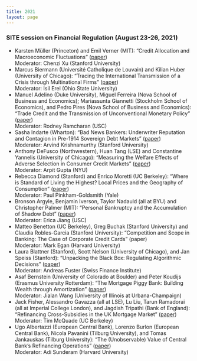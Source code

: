 ```yaml
---
title: 2021
layout: page
---
```


### SITE session on Financial Regulation (August 23-26, 2021)

*	Karsten Müller (Princeton) and Emil Verner (MIT): “Credit Allocation and Macroeconomic Fluctuations” ([paper](https://drive.google.com/file/d/1T0gFpFEuvmAJx-hB77LT17k-dRaNXndd/view?usp=sharing))   
Moderator: Chenzi Xu (Stanford University)
*	Marcus Biermann (Université Catholique de Louvain) and Kilian Huber (University of Chicago): “Tracing the International Transmission of a Crisis through Multinational Firms” ([paper](https://drive.google.com/file/d/1Pj5KG0Jbotv-I3g_w1oCtB7hLcFYC6MQ/view?usp=sharing))  
Moderator: Isil Erel (Ohio State University)
*	Manuel Adelino (Duke University), Miguel Ferreira (Nova School of Business and Economics); Mariassunta Giannetti (Stockholm School of Economics), and Pedro Pires (Nova School of Business and Economics): “Trade Credit and the Transmission of Unconventional Monetary Policy” ([paper](https://drive.google.com/file/d/1nNaxuLMfVWizYtv-acYxl59dMIrUxbbe/view?usp=sharing))    
Moderator: Rodney Ramcharan (USC)
*	Sasha Indarte (Wharton): “Bad News Bankers: Underwriter Reputation and Contagion in Pre-1914 Sovereign Debt Markets” ([paper](https://drive.google.com/file/d/1wNnSbvSyKkUOzTHe9HGlH1FFT4ygvK0r/view?usp=sharing))    
Moderator: Arvind Krishnamurthy (Stanford University)
*	Anthony DeFusco (Northwestern), Huan Tang (LSE) and Constantine Yannelis (University of Chicago): “Measuring the Welfare Effects of Adverse Selection in Consumer Credit Markets” ([paper](https://drive.google.com/file/d/15kT9opIOzFv9qpuybwtLeHLSinTVRudp/view?usp=sharing))    
Moderator: Arpit Gupta (NYU)
*	Rebecca Diamond (Stanford) and Enrico Moretti (UC Berkeley): “Where is Standard of Living the Highest? Local Prices and the Geography of Consumption” ([paper](https://drive.google.com/file/d/14OxZwa-IIp3p7JHC0up5hO-EosaCZT6i/view?usp=sharing))    
Moderator: Paul Pinkham-Goldsmith  (Yale)
*	Bronson Argyle, Benjamin Iverson, Taylor Nadauld (all at BYU) and Christopher Palmer (MIT): “Personal Bankruptcy and the Accumulation of Shadow Debt” ([paper](http://web.mit.edu/cjpalmer/www/AINP-Shadow-Debt.pdf))    
Moderator: Erica Jiang (USC)
*	Matteo Benetton (UC Berkeley), Greg Buchak (Stanford University) and Claudia Robles-Garcia (Stanford University): “Competition and Scope in Banking: The Case of Corporate Credit Cards” (paper)    
Moderator: Mark Egan (Harvard University)
*	Laura Blattner (Stanford), Scott Nelson (University of Chicago), and Jan Speiss (Stanford): “Unpacking the Black Box: Regulating Algorithmic Decisions” ([paper](https://www.dropbox.com/s/yoszw308wlo2v1u/BlackBox_Blattner_Nelson_Spiess_August21.pdf?dl=0))    
Moderator: Andreas Fuster (Swiss Finance Institute)
*	Asaf Bernstein (University of Colorado at Boulder) and Peter Koudijs (Erasmus University Rotterdam): “The Mortgage Piggy Bank: Building Wealth through Amortization” ([paper](https://drive.google.com/file/d/1DKjqNLfmcKREgF2KMj2CdwB3zdxXZEbI/view?usp=sharing))    
Moderator: Jialan Wang (University of Illinois at Urbana-Champaign)
*	Jack Fisher, Alessandro Gavazza (all at LSE), Lu Liu, Tarun Ramadorai (all at Imperial College London), and Jagdish Tripathi (Bank of England): “Refinancing Cross-Subsidies in the UK Mortgage Market” ([paper](https://www.tarunramadorai.com/TarunPapers/Cross_Subsidies.pdf))     
Moderator: Tim McQuade (UC Berkeley)
*	Ugo Albertazzi (European Central Bank), Lorenzo Burlon (European Central Bank), Nicola Pavanini (Tilburg University), and Tomas Jankauskas (Tilburg University): “The (Unobservable) Value of Central Bank’s Refinancing Operations” ([paper](https://drive.google.com/file/d/1-tqLS1pzWCgS4NrUC6gWvp3bjYyM71Ko/view?usp=sharing))    
Moderator: Adi Sunderam (Harvard University)
